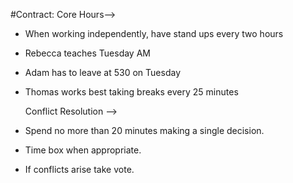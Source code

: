 #Contract:
  Core Hours—>
- When working independently, have stand ups every two hours
- Rebecca teaches Tuesday AM
- Adam has to leave at 530 on Tuesday
- Thomas works best taking breaks every 25 minutes

  Conflict Resolution —>
- Spend no more than 20 minutes making a single decision.
- Time box when appropriate.
- If conflicts arise take vote.
